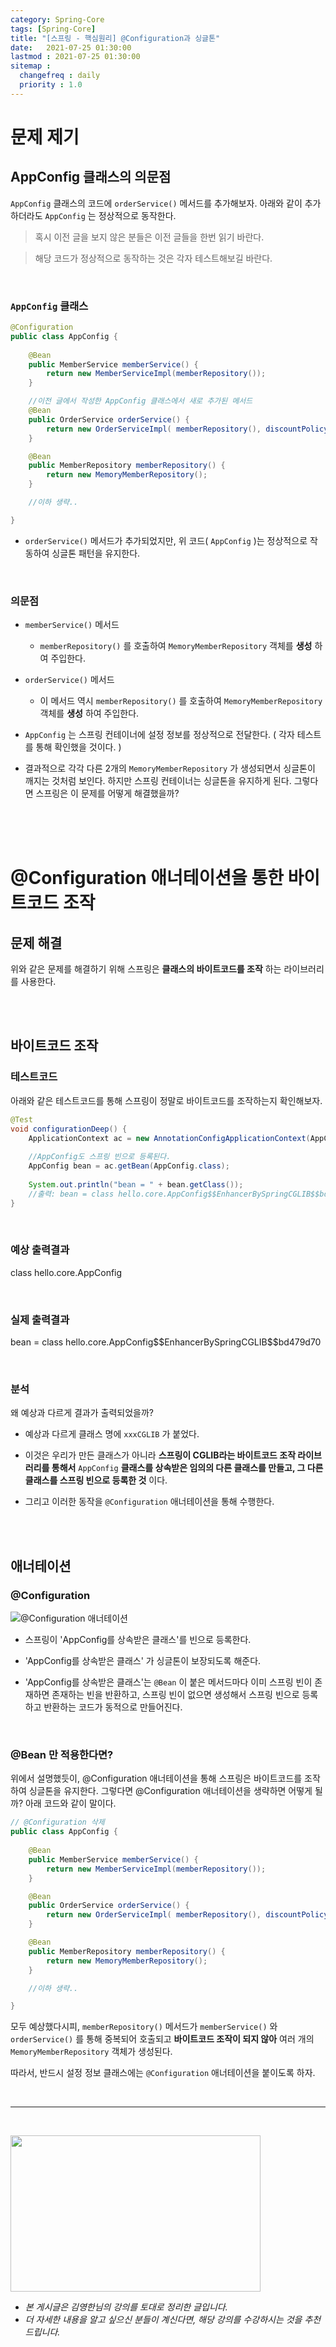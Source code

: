 ```yaml
---
category: Spring-Core
tags: [Spring-Core]
title: "[스프링 - 핵심원리] @Configuration과 싱글톤"
date:   2021-07-25 01:30:00 
lastmod : 2021-07-25 01:30:00
sitemap :
  changefreq : daily
  priority : 1.0
---
```


# 문제 제기

## AppConfig 클래스의 의문점

`AppConfig` 클래스의 코드에 `orderService()` 메서드를 추가해보자. 아래와 같이 추가하더라도 `AppConfig` 는 정상적으로 동작한다.

> 혹시 이전 글을 보지 않은 분들은 이전 글들을 한번 읽기 바란다.

> 해당 코드가 정상적으로 동작하는 것은 각자 테스트해보길 바란다.

<br>

### `AppConfig` 클래스

```java
@Configuration
public class AppConfig {
	
	@Bean
	public MemberService memberService() {
		return new MemberServiceImpl(memberRepository());
	}

	//이전 글에서 작성한 AppConfig 클래스에서 새로 추가된 메서드
	@Bean
	public OrderService orderService() {
		return new OrderServiceImpl( memberRepository(), discountPolicy());
	}

	@Bean
	public MemberRepository memberRepository() {
		return new MemoryMemberRepository();
	}

	//이하 생략..

}
```

- `orderService()` 메서드가 추가되었지만, 위 코드( `AppConfig` )는 정상적으로 작동하여 싱글톤 패턴을 유지한다.

<br>

### 의문점

- `memberService()` 메서드

    - `memberRepository()` 를 호출하여 `MemoryMemberRepository` 객체를 **생성** 하여 주입한다.
- `orderService()` 메서드
    - 이 메서드 역시 `memberRepository()` 를 호출하여 `MemoryMemberRepository` 객체를 **생성** 하여 주입한다.
- `AppConfig` 는 스프링 컨테이너에 설정 정보를 정상적으로 전달한다. ( 각자 테스트를 통해 확인했을 것이다. )
- 결과적으로 각각 다른 2개의 `MemoryMemberRepository` 가 생성되면서 싱글톤이 깨지는 것처럼 보인다. 하지만 스프링 컨테이너는 싱글톤을 유지하게 된다. 그렇다면 스프링은 이 문제를 어떻게 해결했을까?

<br><br><br>

# @Configuration 애너테이션을 통한 바이트코드 조작

## 문제 해결

위와 같은 문제를 해결하기 위해 스프링은 **클래스의 바이트코드를 조작** 하는 라이브러리를 사용한다.

<br><br>

## 바이트코드 조작

### 테스트코드

아래와 같은 테스트코드를 통해 스프링이 정말로 바이트코드를 조작하는지 확인해보자.

```java
@Test
void configurationDeep() {
	ApplicationContext ac = new AnnotationConfigApplicationContext(AppConfig.class);
	
	//AppConfig도 스프링 빈으로 등록된다.
	AppConfig bean = ac.getBean(AppConfig.class);
	
	System.out.println("bean = " + bean.getClass());
	//출력: bean = class hello.core.AppConfig$$EnhancerBySpringCGLIB$$bd479d70
}
```

<br>

### 예상 출력결과

class hello.core.AppConfig

<br>

### 실제 출력결과

bean = class hello.core.AppConfig$$EnhancerBySpringCGLIB\$\$bd479d70

<br>

### 분석

왜 예상과 다르게 결과가 출력되었을까?

- 예상과 다르게 클래스 명에 `xxxCGLIB` 가 붙었다.

- 이것은 우리가 만든 클래스가 아니라 **스프링이 CGLIB라는 바이트코드 조작 라이브러리를 통해서** `AppConfig` **클래스를 상속받은 임의의 다른 클래스를 만들고, 그 다른 클래스를 스프링 빈으로 등록한 것** 이다.
- 그리고 이러한 동작을 `@Configuration` 애너테이션을 통해 수행한다.

<br><br>

## 애너테이션

### @Configuration

![@Configuration 애너테이션](/assets/img/2021-07-25-SPRING_Configuration/Untitled%2012.png)

- 스프링이 'AppConfig를 상속받은 클래스'를 빈으로 등록한다.

- 'AppConfig를 상속받은 클래스' 가 싱글톤이 보장되도록 해준다.
- 'AppConfig를 상속받은 클래스'는 `@Bean` 이 붙은 메서드마다 이미 스프링 빈이 존재하면 존재하는 빈을 반환하고, 스프링 빈이 없으면 생성해서 스프링 빈으로 등록하고 반환하는 코드가 동적으로 만들어진다.

<br>

### @Bean 만 적용한다면?

위에서 설명했듯이, @Configuration 애너테이션을 통해 스프링은 바이트코드를 조작하여 싱글톤을 유지한다. 그렇다면 @Configuration 애너테이션을 생략하면 어떻게 될까? 아래 코드와 같이 말이다.

```java
// @Configuration 삭제
public class AppConfig {
	
	@Bean
	public MemberService memberService() {
		return new MemberServiceImpl(memberRepository());
	}

	@Bean
	public OrderService orderService() {
		return new OrderServiceImpl( memberRepository(), discountPolicy());
	}

	@Bean
	public MemberRepository memberRepository() {
		return new MemoryMemberRepository();
	}

	//이하 생략..

}
```

모두 예상했다시피, `memberRepository()` 메서드가 `memberService()` 와 `orderService()` 를 통해 중복되어 호출되고 **바이트코드 조작이 되지 않아** 여러 개의 `MemoryMemberRepository` 객체가 생성된다.

따라서, 반드시 설정 정보 클래스에는 `@Configuration` 애너테이션을 붙이도록 하자.

<br>

---

<br>

<a href="https://inf.run/pcN8"><img src="/assets/img/Inflearn_Spring_SpringCore/Logo.png" width="400px" height="250px"></a>

- *본 게시글은 김영한님의 강의를 토대로 정리한 글입니다.*
- *더 자세한 내용을 알고 싶으신 분들이 계신다면, 해당 강의를 수강하시는 것을 추천드립니다.*